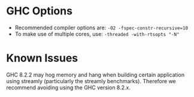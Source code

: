 # GHC Options

* Recommended compiler options are: `-O2 -fspec-constr-recursive=10`
* To make use of multiple cores, use: `-threaded -with-rtsopts "-N"`

# Known Issues

GHC 8.2.2 may hog memory and hang when building certain application using
streamly (particularly the streamly benchmarks). Therefore we recommend
avoiding using the GHC version 8.2.x.
